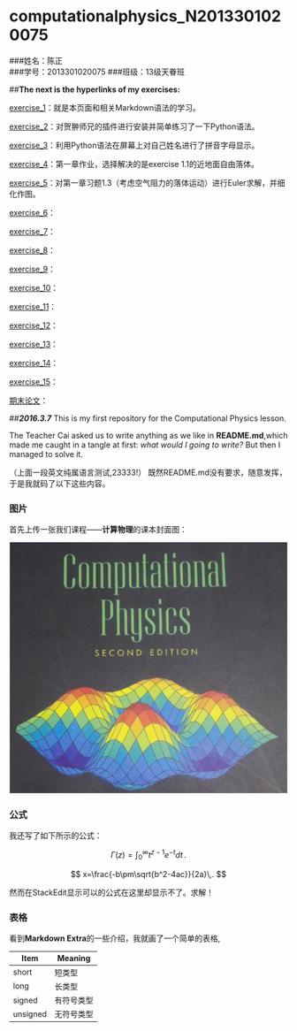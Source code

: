 # **computationalphysics_N2013301020075**
###姓名：陈正  
###学号：2013301020075
###班级：13级天眷班

##**The next is the hyperlinks of my exercises:**

[exercise_1](https://github.com/XiaobudianChen/computationalphysics_N2013301020075.git)：就是本页面和相关Markdown语法的学习。

[exercise_2](https://github.com/Ron89/thesaurus_query.vim.git)：对贺翀师兄的插件进行安装并简单练习了一下Python语法。

[exercise_3](https://github.com/XiaobudianChen/computationalphysics_N2013301020075/tree/master/exercise_3)：利用Python语法在屏幕上对自己姓名进行了拼音字母显示。

[exercise_4](https://github.com/XiaobudianChen/computationalphysics_N2013301020075/tree/master/chapter1/exercise_4)：第一章作业，选择解决的是exercise 1.1的近地面自由落体。

[exercise_5](https://github.com/XiaobudianChen/computationalphysics_N2013301020075/tree/master/chapter1/exercise_5)：对第一章习题1.3（考虑空气阻力的落体运动）进行Euler求解，并细化作图。

[exercise_6](https://github.com/XiaobudianChen/computationalphysics_N2013301020075/tree/master/chapter2/exercise_6)：

[exercise_7](https://github.com/XiaobudianChen/computationalphysics_N2013301020075/tree/master/chapter2/exercise_7)：

[exercise_8](https://github.com/XiaobudianChen/computationalphysics_N2013301020075/tree/master/chapter3/exercise_8)：

[exercise_9](https://github.com/XiaobudianChen/computationalphysics_N2013301020075/tree/master/chapter3/exercise_9)：

[exercise_10](https://github.com/XiaobudianChen/computationalphysics_N2013301020075/tree/master/chapter3/exercise_10)：

[exercise_11](https://github.com/XiaobudianChen/computationalphysics_N2013301020075/tree/master/chapter4/exercise_11)：

[exercise_12](https://github.com/XiaobudianChen/computationalphysics_N2013301020075/tree/master/chapter4/exercise_12)：

[exercise_13](https://github.com/XiaobudianChen/computationalphysics_N2013301020075/tree/master/chapter5/exercise_13)：

[exercise_14](https://github.com/XiaobudianChen/computationalphysics_N2013301020075/tree/master/chapter6/exercise_14)：

[exercise_15](https://github.com/XiaobudianChen/computationalphysics_N2013301020075/tree/master/chapter7/exercise_15)：

[期末论文](https://github.com/XiaobudianChen/computationalphysics_N2013301020075/tree/master/Final-Paper)：

##***2016.3.7*** 
 This is my first repository for the Computational Physics lesson.
 
 The Teacher Cai asked us to write anything as we like in **README.md**,which made me caught in a tangle at first: *what would I going to write?* But then I managed to solve it.

（上面一段英文纯属语言测试,23333!）
既然README.md没有要求，随意发挥，于是我就码了以下这些内容。

### 图片 

首先上传一张我们课程——**计算物理**的课本封面图：

![](https://raw.githubusercontent.com/XiaobudianChen/computationalphysics_N2013301020075/master/computational.physics.png)

### 公式

我还写了如下所示的公式：
<script type="text/javascript" src="https://cdn.mathjax.org/mathjax/latest/MathJax.js?config=TeX-AMS_HTML"></script>

 $$
\Gamma(z) = \int_0^\infty t^{z-1}e^{-t}dt\,.
$$

 $$
x=\frac{-b\pm\sqrt{b^2-4ac}}{2a}\,.
  $$

然而在StackEdit显示可以的公式在这里却显示不了。求解！

### 表格

看到**Markdown Extra**的一些介绍，我就画了一个简单的表格,

Item     | Meaning
-------- | ---
short    | 短类型
long     | 长类型
signed   | 有符号类型
unsigned | 无符号类型
